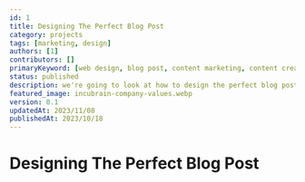 ```yaml
---
id: 1
title: Designing The Perfect Blog Post
category: projects
tags: [marketing, design]
authors: [1]
contributors: []
primaryKeyword: [web design, blog post, content marketing, content creation, content design, content strategy]
status: published
description: we're going to look at how to design the perfect blog post. We'll look at the structure, the content, the images, and the SEO. 
featured_image: incubrain-company-values.webp
version: 0.1
updatedAt: 2023/11/08
publishedAt: 2023/10/18
---
```


# Designing The Perfect Blog Post
